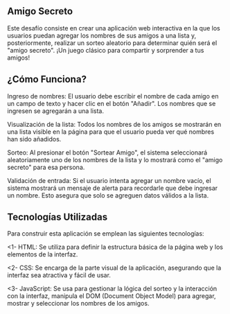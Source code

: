 ## Amigo Secreto
Este desafío consiste en crear una aplicación web interactiva en la que los usuarios puedan agregar los nombres de sus amigos a una lista y, posteriormente, realizar un sorteo aleatorio para determinar quién será el "amigo secreto". ¡Un juego clásico para compartir y sorprender a tus amigos!

## ¿Cómo Funciona?
Ingreso de nombres: El usuario debe escribir el nombre de cada amigo en un campo de texto y hacer clic en el botón "Añadir". Los nombres que se ingresen se agregarán a una lista.

Visualización de la lista: Todos los nombres de los amigos se mostrarán en una lista visible en la página para que el usuario pueda ver qué nombres han sido añadidos.

Sorteo: Al presionar el botón "Sortear Amigo", el sistema seleccionará aleatoriamente uno de los nombres de la lista y lo mostrará como el "amigo secreto" para esa persona.

Validación de entrada: Si el usuario intenta agregar un nombre vacío, el sistema mostrará un mensaje de alerta para recordarle que debe ingresar un nombre. Esto asegura que solo se agreguen datos válidos a la lista.


## Tecnologías Utilizadas
Para construir esta aplicación se emplean las siguientes tecnologías:

<1- HTML: Se utiliza para definir la estructura básica de la página web y los elementos de la interfaz. 

<2- CSS: Se encarga de la parte visual de la aplicación, asegurando que la interfaz sea atractiva y fácil de usar.

<3- JavaScript: Se usa para gestionar la lógica del sorteo y la interacción con la interfaz, manipula el DOM (Document Object Model) para agregar, mostrar y seleccionar los nombres de los amigos.
